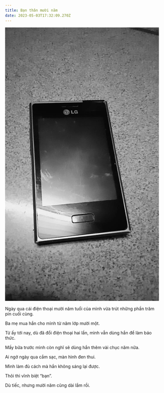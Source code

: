 ```yaml
---
title: Bạn thân mười năm
date: 2023-05-03T17:32:09.270Z
---
```


![vĩnh biệt “bạn”](../uploads/df1a211d-1636-43fe-8c43-32c7bdf0ac42_720x1280.jpg)

Ngày qua cái điện thoại mười năm tuổi của mình vừa trút những phần trăm pin cuối cùng.

Ba mẹ mua hắn cho mình từ năm lớp mười một.

Từ ấy tới nay, dù đã đổi điện thoại hai lần, mình vẫn dùng hắn để làm báo thức.

Mấy bữa trước mình còn nghĩ sẽ dùng hắn thêm vài chục năm nữa.

Ai ngờ ngày qua cắm sạc, màn hình đen thui.

Mình làm đủ cách mà hắn không sáng lại được.

Thôi thì vĩnh biệt “bạn”.

Dù tiếc, nhưng mười năm cũng dài lắm rồi.
